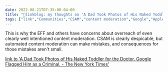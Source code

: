 ```yaml
---
date: 2022-08-21T07:35:00-04:00
title: "🔗linkblog: my thoughts on 'A Dad Took Photos of His Naked Toddler for the Doctor. Google Flagged Him as a Criminal. - The New York Times'"
tags: ["link","Communities","CSAM","content moderation","Google","Apple","platforms","automated content moderation"]
---
```

This is why the EFF and others have concerns about overreach of even clearly well intentioned content moderation. CSAM is clearly despicable, but automated content moderation can make mistakes, and consequences for those mistakes aren't small.
 

[link to 'A Dad Took Photos of His Naked Toddler for the Doctor. Google Flagged Him as a Criminal. - The New York Times'](https://www.nytimes.com/2022/08/21/technology/google-surveillance-toddler-photo.html)
